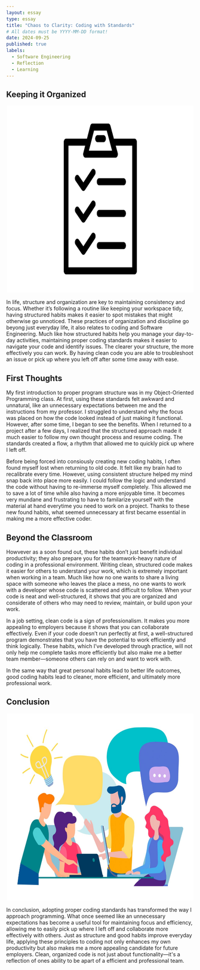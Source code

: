 ```yaml
---
layout: essay
type: essay
title: "Chaos to Clarity: Coding with Standards"
# All dates must be YYYY-MM-DD format!
date: 2024-09-25
published: true
labels:
  - Software Engineering
  - Reflection
  - Learning
---
```

<h2>Keeping it Organized</h2>

<center> <img width="500" height="500" class="img-fluid" src="../img/codingstandards1.jpg"> </center>

  In life, structure and organization are key to maintaining consistency and focus. Whether it’s following a routine like keeping your workspace tidy, having structured habits makes it easier to spot mistakes that might otherwise go unnoticed. These practices of organization and discipline go beyong just everyday life, it also relates to coding and Software Engineering. Much like how structured habits help you manage your day-to-day activities, maintaining proper coding standards makes it easier to navigate your code and identify issues. The clearer your structure, the more effectively you can work. By having clean code you are able to troubleshoot an issue or pick up where you left off after some time away with ease.

<h2>First Thoughts</h2>

My first introduction to proper program structure was in my Object-Oriented Programming class. At first, using these standards felt awkward and unnatural, like an unnecessary expectations between me and the instructions from my professor. I struggled to understand why the focus was placed on how the code looked instead of just making it functional. However, after some time, I began to see the benefits. When I returned to a project after a few days, I realized that the structured approach made it much easier to follow my own thought process and resume coding. The standards created a flow, a rhythm that allowed me to quickly pick up where I left off.

Before being forced into consiously creating new coding habits, I often found myself lost when returning to old code. It felt like my brain had to recalibrate every time. However, using consistent structure helped my mind snap back into place more easily. I could follow the logic and understand the code without having to re-immerse myself completely. This allowed me to save a lot of time while also having a more enjoyable time. It becomes very mundane and frustrating to have to familarize yourself with the material at hand everytime you need to work on a project. Thanks to these new found habits, what seemed unnecessary at first became essential in making me a more effective coder.

<h2>Beyond the Classroom</h2>

  Howvever as a soon found out, these habits don’t just benefit individual productivity; they also prepare you for the teamwork-heavy nature of coding in a professional environment. Writing clean, structured code makes it easier for others to understand your work, which is extremely important when working in a team. Much like how no one wants to share a living space with someone who leaves the place a mess, no one wants to work with a developer whose code is scattered and difficult to follow. When your code is neat and well-structured, it shows that you are organized and considerate of others who may need to review, maintain, or build upon your work.

In a job setting, clean code is a sign of professionalism. It makes you more appealing to employers because it shows that you can collaborate effectively. Even if your code doesn’t run perfectly at first, a well-structured program demonstrates that you have the potential to work efficiently and think logically. These habits, which I’ve developed through practice, will not only help me complete tasks more efficiently but also make me a better team member—someone others can rely on and want to work with.

In the same way that great personal habits lead to better life outcomes, good coding habits lead to cleaner, more efficient, and ultimately more professional work.

<h2>Conclusion</h2>

<center> <img width="500" height="500" class="img-fluid" src="../img/codingstandards2.jpg"> </center>

In conclusion, adopting proper coding standards has transformed the way I approach programming. What once seemed like an unnecessary expectations has become a useful tool for maintaining focus and efficiency, allowing me to easily pick up where I left off and collaborate more effectively with others. Just as structure and good habits improve everyday life, applying these principles to coding not only enhances my own productivity but also makes me a more appealing candidate for future employers. Clean, organized code is not just about functionality—it's a reflection of ones ability to be apart of a efficient and professional team.  





